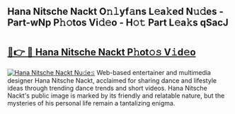 ## Hana Nitsche Nackt O𝚗𝚕yf𝚊ns L𝚎a𝚔ed N𝚞𝚍es - Part-wNp P𝚑𝚘tos Vi𝚍𝚎o - H𝚘𝚝 Part L𝚎a𝚔s qSacJ

# <h2><a href="http://kf2tdwf.oniu.top/?m=Hana+Nitsche+Nackt">🔗👉 🔴 Hana Nitsche Nackt P𝚑ot𝚘𝚜 V𝚒d𝚎o</a></h2>

[![Hana Nitsche Nackt Nu𝚍e𝚜](https://i.imgur.com/0qMVB7G.gif)](http://kf2tdwf.oniu.top/?m=Hana+Nitsche+Nackt)
Web-based entertainer and multimedia designer Hana Nitsche Nackt, acclaimed for sharing dance and lifestyle ideas through trending dance trends and short videos. Hana Nitsche Nackt's public image is marked by its friendly and relatable nature, but the mysteries of his personal life remain a tantalizing enigma.  
